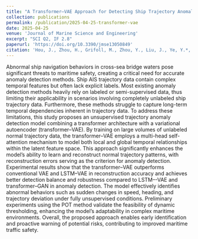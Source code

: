 ```yaml
---
title: "A Transformer–VAE Approach for Detecting Ship Trajectory Anomalies in Cross-Sea Bridge Areas"
collection: publications
permalink: /publication/2025-04-25-transformer-vae
date: 2025-04-25
venue: 'Journal of Marine Science and Engineering'
excerpt: "SCI Q2, IF 2.8"
paperurl: 'https://doi.org/10.3390/jmse13050849'
citation: 'Hou, J., Zhou, H., Grifoll, M., Zhou, Y., Liu, J., Ye, Y.*, & Zheng, P.* (2025). &quot;A Transformer–VAE Approach for Detecting Ship Trajectory Anomalies in Cross-Sea Bridge Areas.&quot; <i>Journal of Marine Science and Engineering</i>, 13(5), 849.'
---
```

Abnormal ship navigation behaviors in cross-sea bridge waters pose significant threats to maritime safety, creating a critical need for accurate anomaly detection methods. Ship AIS trajectory data contain complex temporal features but often lack explicit labels. Most existing anomaly detection methods heavily rely on labeled or semi-supervised data, thus limiting their applicability in scenarios involving completely unlabeled ship trajectory data. Furthermore, these methods struggle to capture long-term temporal dependencies inherent in trajectory data. To address these limitations, this study proposes an unsupervised trajectory anomaly detection model combining a transformer architecture with a variational autoencoder (transformer–VAE). By training on large volumes of unlabeled normal trajectory data, the transformer–VAE employs a multi-head self-attention mechanism to model both local and global temporal relationships within the latent feature space. This approach significantly enhances the model’s ability to learn and reconstruct normal trajectory patterns, with reconstruction errors serving as the criterion for anomaly detection. Experimental results show that the transformer–VAE outperforms conventional VAE and LSTM–VAE in reconstruction accuracy and achieves better detection balance and robustness compared to LSTM–-VAE and transformer–GAN in anomaly detection. The model effectively identifies abnormal behaviors such as sudden changes in speed, heading, and trajectory deviation under fully unsupervised conditions. Preliminary experiments using the POT method validate the feasibility of dynamic thresholding, enhancing the model’s adaptability in complex maritime environments. Overall, the proposed approach enables early identification and proactive warning of potential risks, contributing to improved maritime traffic safety.
